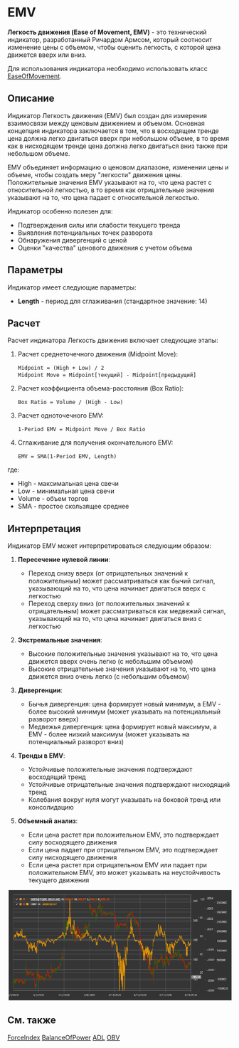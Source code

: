 # EMV

**Легкость движения (Ease of Movement, EMV)** - это технический индикатор, разработанный Ричардом Армсом, который соотносит изменение цены с объемом, чтобы оценить легкость, с которой цена движется вверх или вниз.

Для использования индикатора необходимо использовать класс [EaseOfMovement](xref:StockSharp.Algo.Indicators.EaseOfMovement).

## Описание

Индикатор Легкость движения (EMV) был создан для измерения взаимосвязи между ценовым движением и объемом. Основная концепция индикатора заключается в том, что в восходящем тренде цена должна легко двигаться вверх при небольшом объеме, в то время как в нисходящем тренде цена должна легко двигаться вниз также при небольшом объеме.

EMV объединяет информацию о ценовом диапазоне, изменении цены и объеме, чтобы создать меру "легкости" движения цены. Положительные значения EMV указывают на то, что цена растет с относительной легкостью, в то время как отрицательные значения указывают на то, что цена падает с относительной легкостью.

Индикатор особенно полезен для:
- Подтверждения силы или слабости текущего тренда
- Выявления потенциальных точек разворота
- Обнаружения дивергенций с ценой
- Оценки "качества" ценового движения с учетом объема

## Параметры

Индикатор имеет следующие параметры:
- **Length** - период для сглаживания (стандартное значение: 14)

## Расчет

Расчет индикатора Легкость движения включает следующие этапы:

1. Расчет среднеточечного движения (Midpoint Move):
   ```
   Midpoint = (High + Low) / 2
   Midpoint Move = Midpoint[текущий] - Midpoint[предыдущий]
   ```

2. Расчет коэффициента объема-расстояния (Box Ratio):
   ```
   Box Ratio = Volume / (High - Low)
   ```

3. Расчет одноточечного EMV:
   ```
   1-Period EMV = Midpoint Move / Box Ratio
   ```

4. Сглаживание для получения окончательного EMV:
   ```
   EMV = SMA(1-Period EMV, Length)
   ```

где:
- High - максимальная цена свечи
- Low - минимальная цена свечи
- Volume - объем торгов
- SMA - простое скользящее среднее

## Интерпретация

Индикатор EMV может интерпретироваться следующим образом:

1. **Пересечение нулевой линии**:
   - Переход снизу вверх (от отрицательных значений к положительным) может рассматриваться как бычий сигнал, указывающий на то, что цена начинает двигаться вверх с легкостью
   - Переход сверху вниз (от положительных значений к отрицательным) может рассматриваться как медвежий сигнал, указывающий на то, что цена начинает двигаться вниз с легкостью

2. **Экстремальные значения**:
   - Высокие положительные значения указывают на то, что цена движется вверх очень легко (с небольшим объемом)
   - Высокие отрицательные значения указывают на то, что цена движется вниз очень легко (с небольшим объемом)

3. **Дивергенции**:
   - Бычья дивергенция: цена формирует новый минимум, а EMV - более высокий минимум (может указывать на потенциальный разворот вверх)
   - Медвежья дивергенция: цена формирует новый максимум, а EMV - более низкий максимум (может указывать на потенциальный разворот вниз)

4. **Тренды в EMV**:
   - Устойчивые положительные значения подтверждают восходящий тренд
   - Устойчивые отрицательные значения подтверждают нисходящий тренд
   - Колебания вокруг нуля могут указывать на боковой тренд или консолидацию

5. **Объемный анализ**:
   - Если цена растет при положительном EMV, это подтверждает силу восходящего движения
   - Если цена падает при отрицательном EMV, это подтверждает силу нисходящего движения
   - Если цена растет при отрицательном EMV или падает при положительном EMV, это может указывать на неустойчивость текущего движения

![indicator_ease_of_movement](../../../../images/indicator_ease_of_movement.png)

## См. также

[ForceIndex](force_index.md)
[BalanceOfPower](balance_of_power.md)
[ADL](accumulation_distribution_line.md)
[OBV](obv.md)